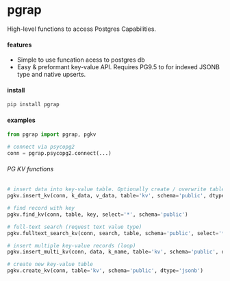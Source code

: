 # pgrap
High-level functions to access Postgres Capabilities.

#### features
- Simple to use funcation acess to postgres db
- Easy & preformant key-value API. Requires PG9.5 to for indexed JSONB type and native upserts.

#### install
```sh
pip install pgrap
```

#### examples
```py
from pgrap import pgrap, pgkv

# connect via psycopg2
conn = pgrap.psycopg2.connect(...)
```

###### PG KV functions
```py
# insert data into key-value table. Optionally create / overwrite table.
pgkv.insert_kv(conn, k_data, v_data, table='kv', schema='public', dtype='auto', setup='create')

# find record with key
pgkv.find_kv(conn, table, key, select='*', schema='public')

# full-text search (request text value type)
pgkv.fulltext_search_kv(conn, search, table, schema='public', select='*', limit=False)

# insert multiple key-value records (loop)
pgkv.insert_multi_kv(conn, data, k_name, table='kv', schema='public', dtype='jsonb', setup='create')

# create new key-value table
pgkv.create_kv(conn, table='kv', schema='public', dtype='jsonb')
```

